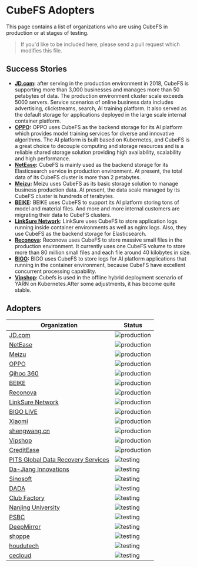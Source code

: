# CubeFS Adopters

This page contains a list of organizations who are using CubeFS in production or at stages of testing.

>If you'd like to be included here, please send a pull request which modifies this file.

## Success Stories

- **[JD.com](https://www.jd.com):** after serving in the production environment in 2018, CubeFS is supporting more than 3,000 businesses and manages more than 50 petabytes of data. The production environment cluster scale exceeds 5000 servers. Service scenarios of online business data includes advertising, clickstreams, search, AI training platform. It also served as the default storage for applications deployed in the large scale internal container platform.
- **[OPPO](https://www.oppo.com/en):** OPPO uses CubeFS as the backend storage for its AI platform which provides model training services for diverse and innovative algorithms. The AI platform is built based on Kubernetes, and CubeFS is a great choice to decouple computing and storage resources and is a reliable shared storage solution providing high availability, scalability and high performance.
- **[NetEase](https://www.163.com):** CubeFS is mainly used as the backend storage for its Elasticsearch service in production environment. At present, the total data of its CubeFS cluster is more than 2 petabytes.
- **[Meizu](https://www.meizu.com):** Meizu uses CubeFS as its basic storage solution to manage business production data. At present, the data scale managed by its CubeFS cluster is hundreds of terabytes.
- **[BEIKE](https://ke.com):** BEIKE uses CubeFS to support its AI platform storing tons of model and material files. And more and more internal customers are migrating their data to CubeFS clusters.
- **[LinkSure Network](https://cn.wifi.com)**: LinkSure uses CubeFS to store application logs running inside container environments as well as nginx logs. Also, they use CubeFS as the backend storage for Elasticsearch.
- **[Reconova](http://www.reconova.com):** Reconova uses CubeFS to store massive small files in the production environment. It currently uses one CubeFS volume to store more than 80 million small files and each file around 40 kilobytes in size.
- **[BIGO](https://www.bigo.sg/):** BIGO uses CubeFS to store logs for AI platform applications that running in the container environment, because CubeFS have excellent concurrent processing capability.
- **[Vipshop](https://www.vip.com/):** Cubefs is used in the offline hybrid deployment scenario of YARN on Kubernetes.After some adjustments, it has become quite stable.

## Adopters

| Organization | Status |
| ------------ | ------ |
| [JD.com](https://www.jd.com) | ![production](https://img.shields.io/badge/-production-blue?style=flat) |
| [NetEase](https://www.163.com) | ![production](https://img.shields.io/badge/-production-blue?style=flat) |
| [Meizu](https://www.meizu.com) | ![production](https://img.shields.io/badge/-production-blue?style=flat) |
| [OPPO](https://www.oppo.com/en) | ![production](https://img.shields.io/badge/-production-blue?style=flat) |
| [Qihoo 360](https://www.so.com) | ![production](https://img.shields.io/badge/-production-blue?style=flat) |
| [BEIKE](https://www.ke.com) | ![production](https://img.shields.io/badge/-production-blue?style=flat) |
| [Reconova](http://www.reconova.com) | ![production](https://img.shields.io/badge/-production-blue?style=flat) |
| [LinkSure Network](https://cn.wifi.com) | ![production](https://img.shields.io/badge/-production-blue?style=flat) |
| [BIGO LIVE](https://www.bigo.tv/cn/) | ![production](https://img.shields.io/badge/-production-blue?style=flat) |
| [Xiaomi](https://www.mi.com/global/) | ![production](https://img.shields.io/badge/-production-blue?style=flat) |
| [shengwang.cn](https://www.shengwang.cn/) | ![production](https://img.shields.io/badge/-production-blue?style=flat) |
| [Vipshop](https://www.vip.com/) | ![production](https://img.shields.io/badge/-production-blue?style=flat) |
| [CreditEase](https://www.creditease.com/) | ![production](https://img.shields.io/badge/-production-blue?style=flat) |
| [PITS Global Data Recovery Services](https://www.pitsdatarecovery.net/) | ![testing](https://img.shields.io/badge/-testing-green?style=flat) |
| [Da-Jiang Innovations](https://www.dji.com/cn) | ![testing](https://img.shields.io/badge/-testing-green?style=flat) |
| [Sinosoft](http://www.sinosoft.com.cn) | ![testing](https://img.shields.io/badge/-testing-green?style=flat) |
| [DADA](https://about.imdada.cn) | ![testing](https://img.shields.io/badge/-testing-green?style=flat) |
| [Club Factory](https://www.wholeeprime.com/) | ![testing](https://img.shields.io/badge/-testing-green?style=flat) |
| [Nanjing University](https://www.nju.edu.cn/en/) | ![testing](https://img.shields.io/badge/-testing-green?style=flat) |
| [PSBC](https://www.psbc.com/) | ![testing](https://img.shields.io/badge/-testing-green?style=flat) |
| [DeepMirror](https://deepmirror.vercel.app/) | ![testing](https://img.shields.io/badge/-testing-green?style=flat) |
| [shoppe](https://shopee.com/) | ![testing](https://img.shields.io/badge/-testing-green?style=flat) |
| [houdutech](https://www.houdutech.cn) | ![testing](https://img.shields.io/badge/-testing-green?style=flat) |
| [cecloud](https://www.cecloud.com/) | ![testing](https://img.shields.io/badge/-testing-green?style=flat) |